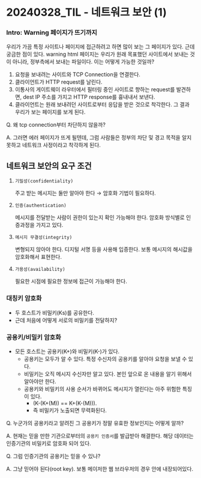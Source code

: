 # 20240328_TIL - 네트워크 보안 (1)

### Intro: Warning 페이지가 뜨기까지

우리가 가끔 특정 사이트나 페이지에 접근하려고 하면 많이 보는 그 페이지가 있다. 근데 궁금한 점이 있다. warning html 페이지는 우리가 원래 목표했던 사이트에서 보내는 것이 아니라, 정부측에서 보내는 파일이다. 이는 어떻게 가능한 것일까?

1. 요청을 보내려는 사이트와 TCP Connection을 연결한다.
2. 클라이언트가 HTTP request를 날린다.
3. 이통사의 게이트웨이 라우터에서 필터링 중인 사이트로 향하는 request를 발견하면, dest IP 주소를 가지고 HTTP response를 흉내내서 보낸다.
4. 클라이언트는 원래 보내려던 사이트로부터 응답을 받은 것으로 착각한다. 그 결과 우리가 보는 페이지를 보게 된다.

Q. 왜 tcp connection부터 차단하지 않을까?

A. 그러면 에러 페이지가 뜨게 될텐데, 그럼 사람들은 정부의 차단 및 경고 목적을 알지 못하고 네트워크 사정이라고 착각하게 된다.

## 네트워크 보안의 요구 조건

1. `기밀성(confidentiality)`
    
    주고 받는 메시지는 둘만 알아야 한다 → 암호화 기법이 필요하다.
    
2. `인증(authentication)`
    
    메시지를 전달받는 사람이 권한이 있는지 확인 가능해야 한다. 암호화 방식별로 인증과정을 가지고 있다.
    
3. `메시지 무결성(integrity)`
    
    변형되지 않아야 한다. 디지털 서명 등을 사용해 입증한다. 보통 메시지의 해시값을 암호화해서 표현한다.
    
4. `가용성(availability)`
    
    필요한 시점에 필요한 정보에 접근이 가능해야 한다.
    

### 대칭키 암호화

- 두 호스트가 비밀키(Ks)를 공유한다.
- 근데 처음에 어떻게 서로의 비밀키를 전달하지?

### 공용키/비밀키 암호화

- 모든 호스트는 공용키(K+)와 비밀키(K-)가 있다.
    - 공용키는 모두가 알 수 있다. 특정 수신자의 공용키를 알아야 요청을 보낼 수 있다.
    - 비밀키는 오직 메시지 수신자만 알고 있다. 본인 앞으로 온 내용을 알기 위해서 알아야만 한다.
    - 공용키와 비밀키의 사용 순서가 바뀌어도 메시지가 열린다는 아주 위험한 특징이 있다.
      - (K-(K+(M)) == K+(K-(M))). 
      - 즉 비밀키가 노출되면 무력화된다.

Q. 누군가의 공용키라고 알려진 그 공용키가 정말 유효한 정보인지는 어떻게 알까? 

A. 현재는 믿을 만한 기관으로부터의 `공용키 인증서`를 발급받아 해결한다. 해당 데이터는 인증기관의 비밀키로 암호화 되어 있다.

Q. 그럼 인증기관의 공용키는 믿을 수 있나?

A. 그냥 믿어야 된다(root key). 보통 메이저한 웹 브라우저의 경우 안에 내장되어있다.